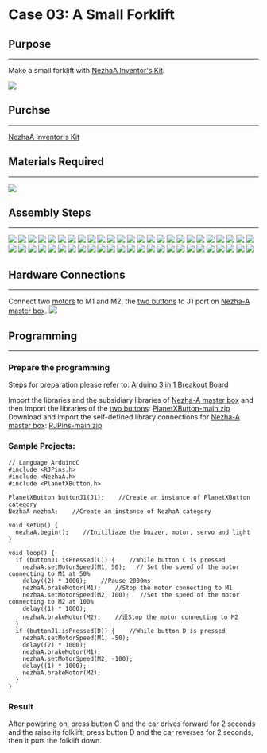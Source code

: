 # Case 03: A Small Forklift

## Purpose
---
Make a small forklift with [NezhaA Inventor's Kit](https://www.elecfreaks.com/elecfreaks-nezha-a-inventor-s-kit-for-arduino.html).

![](./images/neza-a-case-03-01.png)

## Purchse
---
 [NezhaA Inventor's Kit](https://www.elecfreaks.com/elecfreaks-nezha-a-inventor-s-kit-for-arduino.html)

## Materials Required
---
![](./images/neza-a-case-03-02.png)

## Assembly Steps
---
![](./images/neza-a-step-03-01.png)
![](./images/neza-a-step-03-02.png)
![](./images/neza-a-step-03-03.png)
![](./images/neza-a-step-03-04.png)
![](./images/neza-a-step-03-05.png)
![](./images/neza-a-step-03-06.png)
![](./images/neza-a-step-03-07.png)
![](./images/neza-a-step-03-08.png)
![](./images/neza-a-step-03-09.png)
![](./images/neza-a-step-03-10.png)
![](./images/neza-a-step-03-11.png)
![](./images/neza-a-step-03-12.png)
![](./images/neza-a-step-03-13.png)
![](./images/neza-a-step-03-14.png)
![](./images/neza-a-step-03-15.png)
![](./images/neza-a-step-03-16.png)
![](./images/neza-a-step-03-17.png)
![](./images/neza-a-step-03-18.png)
![](./images/neza-a-step-03-19.png)
![](./images/neza-a-step-03-20.png)
![](./images/neza-a-step-03-21.png)
![](./images/neza-a-step-03-22.png)
![](./images/neza-a-step-03-23.png)
![](./images/neza-a-step-03-24.png)
![](./images/neza-a-step-03-25.png)
![](./images/neza-a-step-03-26.png)
![](./images/neza-a-step-03-27.png)
![](./images/neza-a-step-03-28.png)
![](./images/neza-a-step-03-29.png)
![](./images/neza-a-step-03-30.png)
![](./images/neza-a-step-03-31.png)
![](./images/neza-a-step-03-32.png)
![](./images/neza-a-step-03-33.png)
![](./images/neza-a-step-03-34.png)
![](./images/neza-a-step-03-35.png)
![](./images/neza-a-step-03-36.png)
![](./images/neza-a-step-03-37.png)
![](./images/neza-a-step-03-38.png)
![](./images/neza-a-step-03-39.png)
![](./images/neza-a-step-03-40.png)
![](./images/neza-a-step-03-41.png)
![](./images/neza-a-step-03-42.png)
![](./images/neza-a-step-03-43.png)
![](./images/neza-a-step-03-44.png)
![](./images/neza-a-step-03-45.png)
![](./images/neza-a-step-03-46.png)
![](./images/neza-a-step-03-47.png)
![](./images/neza-a-step-03-48.png)
![](./images/neza-a-step-03-49.png)
![](./images/neza-a-step-03-50.png)

## Hardware Connections
---
Connect two [motors](https://www.elecfreaks.com/geekservo-motor-2kg-compatible-with-lego.html) to M1 and M2,  the [two buttons](https://www.elecfreaks.com/planetx-button.html) to J1 port on [Nezha-A master box](https://www.elecfreaks.com/arduino-3-in-1-master-control-box.html). 
![](./images/neza-a-case-03-03.png)

## Programming
---
### Prepare the programming

Steps for preparation please refer to: [Arduino 3 in 1 Breakout Board](https://www.elecfreaks.com/learn-en/Arduino-3-in-1-box/Arduino-3-in-1-box.html)

Import the libraries and the subsidiary libraries of [Nezha-A master box](https://www.elecfreaks.com/arduino-3-in-1-master-control-box.html) and then import the libraries of the [two buttons](https://www.elecfreaks.com/planetx-button.html):  [PlanetXButton-main.zip](https://github.com/elecfreaks/PlanetXButton/archive/refs/heads/main.zip)
Download and import the self-defined library connections for [Nezha-A master box](https://www.elecfreaks.com/arduino-3-in-1-master-control-box.html): [RJPins-main.zip](https://github.com/elecfreaks/RJPins/archive/refs/heads/main.zip)

### Sample Projects:

```
// Language ArduinoC
#include <RJPins.h>
#include <NezhaA.h>
#include <PlanetXButton.h>

PlanetXButton buttonJ1(J1);    //Create an instance of PlanetXButton category
NezhaA nezhaA;    //Create an instance of NezhaA category

void setup() {
  nezhaA.begin();    //Initiliaze the buzzer, motor, servo and light
}

void loop() {
  if (buttonJ1.isPressed(C)) {    //While button C is pressed
    nezhaA.setMotorSpeed(M1, 50);   // Set the speed of the motor connecting to M1 at 50%
    delay((2) * 1000);    //Pause 2000ms
    nezhaA.brakeMotor(M1);    //Stop the motor connecting to M1
    nezhaA.setMotorSpeed(M2, 100);   //Set the speed of the motor connecting to M2 at 100%
    delay((1) * 1000);
    nezhaA.brakeMotor(M2);    //设Stop the motor connecting to M2
  }
  if (buttonJ1.isPressed(D)) {    //While button D is pressed
    nezhaA.setMotorSpeed(M1, -50);
    delay((2) * 1000);
    nezhaA.brakeMotor(M1);
    nezhaA.setMotorSpeed(M2, -100);
    delay((1) * 1000);
    nezhaA.brakeMotor(M2);
  }
}
```
### Result
After powering on, press button C and the car drives forward for 2 seconds and the raise its folklift; press button D and the car reverses for 2 seconds, then it puts the folklift down. 

